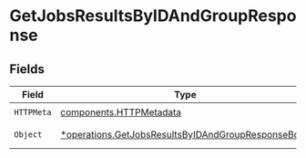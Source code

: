 # GetJobsResultsByIDAndGroupResponse


## Fields

| Field                                                                                                                   | Type                                                                                                                    | Required                                                                                                                | Description                                                                                                             |
| ----------------------------------------------------------------------------------------------------------------------- | ----------------------------------------------------------------------------------------------------------------------- | ----------------------------------------------------------------------------------------------------------------------- | ----------------------------------------------------------------------------------------------------------------------- |
| `HTTPMeta`                                                                                                              | [components.HTTPMetadata](../../models/components/httpmetadata.md)                                                      | :heavy_check_mark:                                                                                                      | N/A                                                                                                                     |
| `Object`                                                                                                                | [*operations.GetJobsResultsByIDAndGroupResponseBody](../../models/operations/getjobsresultsbyidandgroupresponsebody.md) | :heavy_minus_sign:                                                                                                      | a list of any objects                                                                                                   |